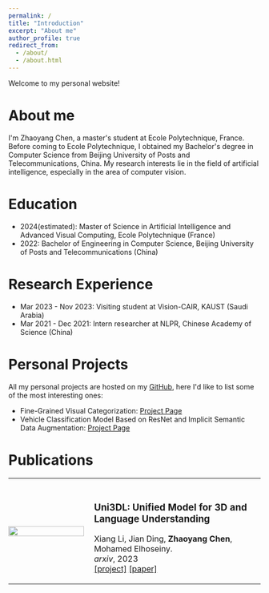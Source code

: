 ```yaml
---
permalink: /
title: "Introduction"
excerpt: "About me"
author_profile: true
redirect_from: 
  - /about/
  - /about.html
---
```


Welcome to my personal website!

About me
======
I'm Zhaoyang Chen, a master's student at Ecole Polytechnique, France. Before coming to Ecole Polytechnique, I obtained
my Bachelor's degree in Computer Science from Beijing University of Posts and Telecommunications, China. My research
interests lie in the field of artificial intelligence, especially in the area of computer vision.

Education
======
* 2024(estimated): Master of Science in Artificial Intelligence and Advanced Visual Computing, Ecole Polytechnique (France)
* 2022: Bachelor of Engineering in Computer Science, Beijing University of Posts and Telecommunications (China)

Research Experience
======

* Mar 2023 - Nov 2023: Visiting student at Vision-CAIR, KAUST (Saudi Arabia)
* Mar 2021 - Dec 2021: Intern researcher at NLPR, Chinese Academy of Science (China)

Personal Projects
======

All my personal projects are hosted on my [GitHub](https://github.com/czy20000902/), here I'd like to list some of the most interesting ones:

* Fine-Grained Visual Categorization: [Project Page](https://github.com/czy20000902/FGVC8)
* Vehicle Classification Model Based on ResNet and Implicit Semantic Data Augmentation: [Project Page](https://github.com/czy20000902/Vehicle-Classification/)

Publications
======

<table cellspacing="0" cellpadding="0">
<tr>
<td style="padding:0px;width:30%;vertical-align:middle">
  <img src="../images/uni3dl.png" height="100%" width="100%" style="border-style: none">
</td>
<td style="padding:20px;width:70%;vertical-align:middle">  
  <h3>Uni3DL: Unified Model for 3D and Language Understanding</h3>
  Xiang Li, Jian Ding, <b>Zhaoyang Chen</b>, Mohamed Elhoseiny.
  <br>
  <em>arxiv</em>, 2023
  <br>
  <div>
    <a href="https://uni3dl.github.io/">[project]</a>
    <a href="https://arxiv.org/abs/2312.03026">[paper]</a>
  </div>  
</td>
</tr>
